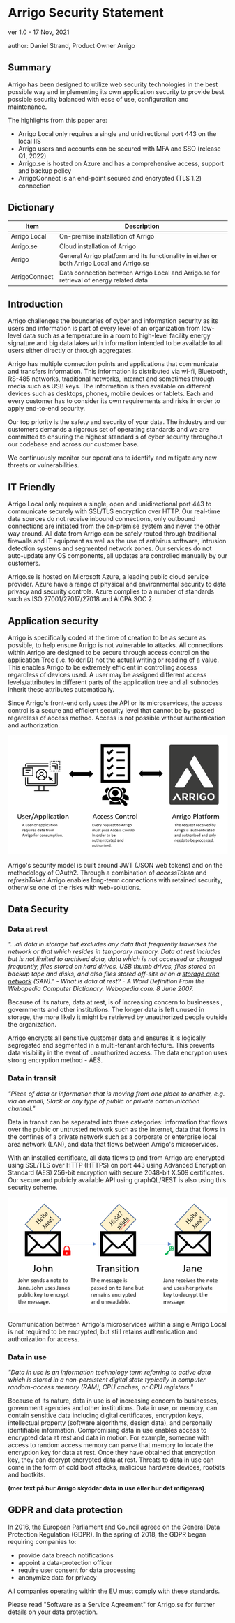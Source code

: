 # Arrigo Security Statement

ver 1.0 - 17 Nov, 2021

author: Daniel Strand, Product Owner Arrigo

## Summary

Arrigo has been designed to utilize web security technologies in the best possible way and implementing its own application security to provide best possible security balanced with ease of use, configuration and maintenance.

The highlights from this paper are:

- Arrigo Local only requires a single and unidirectional port 443 on the local IIS 
- Arrigo users and accounts can be secured with MFA and SSO (release Q1, 2022)
- Arrigo.se is hosted on Azure and has a comprehensive access, support and backup policy
- ArrigoConnect is an end-point secured and encrypted (TLS 1.2) connection

## Dictionary

| Item          | Description                                                  |
| ------------- | ------------------------------------------------------------ |
| Arrigo Local  | On-premise installation of Arrigo                            |
| Arrigo.se     | Cloud installation of Arrigo                                 |
| Arrigo        | General Arrigo platform and its functionality in either or both Arrigo Local and Arrigo.se |
| ArrigoConnect | Data connection between Arrigo Local and Arrigo.se for retrieval of energy related data |

## Introduction

Arrigo challenges the boundaries of cyber and information security as its users and information is part of every level of an organization from low-level data such as a temperature in a room to high-level facility energy signature and big data lakes with information intended to be available to all users either directly or through aggregates.

Arrigo has multiple connection points and applications that communicate and transfers information. This information is distributed via wi-fi, Bluetooth, RS-485 networks, traditional networks, internet and sometimes through media such as USB keys. The information is then available on different devices such as desktops, phones, mobile devices or tablets. Each and every customer has to consider its own requirements and risks in order to apply end-to-end security.

Our top priority is the safety and security of your data. The industry and our customers demands a rigorous set of operating standards and we are committed to ensuring the highest standard s of cyber security throughout our codebase and across our customer base.

We continuously monitor our operations to identify and mitigate any new threats or vulnerabilities. 

## IT Friendly

Arrigo Local only requires a single, open and unidirectional port 443 to communicate securely with SSL/TLS encryption over HTTP. Our real-time data sources do not receive inbound connections, only outbound connections are initiated from the on-premise system and never the other way around. All data from Arrigo can be safely routed through traditional firewalls and IT equipment as well as the use of antivirus software, intrusion detection systems and segmented network zones. Our services do not auto-update any OS components, all updates are controlled manually by our customers.

Arrigo.se is hosted on Microsoft Azure, a leading public cloud service provider. Azure have a range of physical and environmental security to data privacy and security controls. Azure complies to a number of standards such as ISO 27001/27017/27018 and AICPA SOC 2.

## Application security

Arrigo is specifically coded at the time of creation to be as secure as possible, to help ensure Arrigo is not vulnerable to attacks. All connections within Arrigo are designed to be secure through access control on the application Tree (i.e. folderID) not the actual writing or reading of a value. This enables Arrigo to be extremely efficient in controlling access regardless of devices used. A user may be assigned different access levels/attributes in different parts of the application tree and all subnodes inherit these attributes automatically. 

Since Arrigo's front-end only uses the API or its microservices, the access control is a secure and efficient security level that cannot be by-passed regardless of access method. Access is not possible without authentication and authorization.

![Access](./images/securitystatement_2.png)

Arrigo's security model is built around JWT (JSON web tokens) and on the methodology of OAuth2. Through a combination of *accessToken* and *refreshToken* Arrigo enables long-term connections with retained security, otherwise one of the risks with web-solutions.

## Data Security

### Data at rest

*"...all data in storage but excludes any data that frequently traverses the network or that which resides in temporary memory. Data at rest includes but is not limited to archived data, data which is not accessed or changed frequently, files stored on hard drives, USB thumb drives, files stored on backup tape and disks, and also files stored off-site or on a [storage area network](https://en.wikipedia.org/wiki/Storage_area_network) (SAN)."* *-  What is data at rest? - A Word Definition From the Webopedia Computer Dictionary. Webopedia.com. 8 June 2007.*

Because of its nature, data at rest, is of increasing concern to businesses , governments and other institutions. The longer data is left unused in storage, the more likely it might be retrieved by unauthorized people outside the organization. 

Arrigo encrypts all sensitive customer data and ensures it is logically segregated and segmented in a multi-tenant architecture. This prevents data visibility in the event of unauthorized access. The data encryption uses strong encryption method - AES. 

### Data in transit

*"Piece of data or information that is moving from one place to another, e.g. via an email, Slack or any type of public or private communication channel."* 

Data in transit can be separated into three categories: information that flows over the public or untrusted network such as the Internet, data that flows in the confines of a private network such as a corporate or enterprise local area network (LAN), and data that flows between Arrigo's microservices.

With an installed certificate, all data flows to and from Arrigo are encrypted using SSL/TLS over HTTP (HTTPS) on port 443 using Advanced Encryption Standard (AES) 256-bit encryption with secure 2048-bit X.509 certificates. Our secure and publicly available API using graphQL/REST is also using this security scheme.

![Encryption](./images/securitystatement_1.png)

Communication between Arrigo's microservices within a single Arrigo Local is not required to be encrypted, but still retains authentication and authorization for access.

### Data in use

*"Data in use is an information technology term referring to active data which is stored in a non-persistent digital state typically in computer random-access memory (RAM), CPU caches, or CPU registers."*

Because of its nature, data in use is of increasing concern to businesses, government agencies and other institutions. Data in use, or memory, can contain sensitive data including digital certificates, encryption keys, intellectual property (software algorithms, design data), and personally identifiable information. Compromising data in use enables access to encrypted data at rest and data in motion. For example, someone with access to random access memory can parse that memory to locate the encryption key for data at rest. Once they have obtained that encryption key, they can decrypt encrypted data at rest. Threats to data in use can come in the form of cold boot attacks, malicious hardware devices, rootkits and bootkits.

**(mer text på hur Arrigo skyddar data in use eller hur det mitigeras)**

## GDPR and data protection

In 2016, the European Parliament and Council agreed on the General Data Protection Regulation (GDPR). In the spring of 2018, the GDPR began requiring companies to:

- provide data breach notifications
- appoint a data-protection officer
- require user consent for data processing
- anonymize data for privacy

All companies operating within the EU must comply with these standards.

Please read "Software as a Service Agreement" for Arrigo.se for further details on your data protection.

